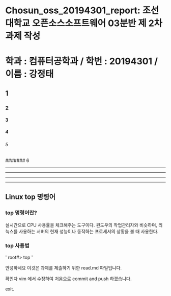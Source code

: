 # Chosun_oss_20194301_report: 조선대학교 오픈소스소프트웨어 03분반 제 2차 과제 작성
# 학과 : 컴퓨터공학과 / 학번 : 20194301 / 이름 : 강정태 
## 1
### 2
#### 3
##### 4
###### 5
####### 6

---
***
---
***


## Linux top 명령어

### top 명령어란?

실시간으로 CPU 사용률을 체크해주는 도구이다. 윈도우의 작업관리자와 비슷하며, 리눅스를 사용하는 서버의 현재 성능이나 동작하는 프로세서의 상황을 볼 때 사용한다.

### top 사용법

' root#> top '


안녕하세요 이것은 과제를 제출하기 위한 read.md 파일입니다.

확인차 vim 에서 수정하여 처음으로 commit and push 하겠습니다.

exit.


